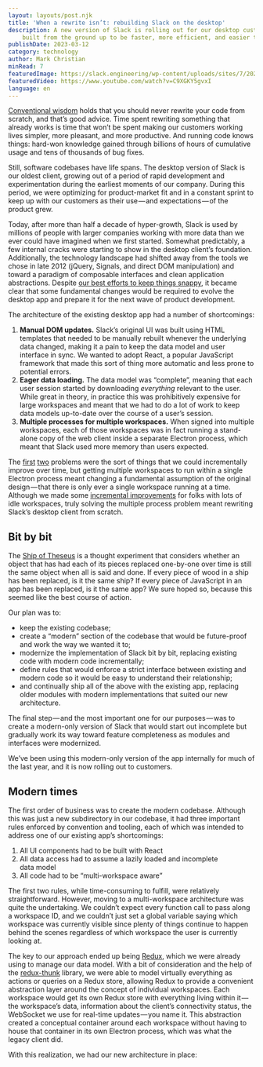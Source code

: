 ```yaml
---
layout: layouts/post.njk
title: 'When a rewrite isn’t: rebuilding Slack on the desktop'
description: A new version of Slack is rolling out for our desktop customers,
    built from the ground up to be faster, more efficient, and easier to work on.
publishDate: 2023-03-12
category: technology
author: Mark Christian
minRead: 7
featuredImage: https://slack.engineering/wp-content/uploads/sites/7/2020/04/0_cgkWRCMtQXti3jbA-scaled-1.jpeg?resize=1536,1152
featuredVideo: https://www.youtube.com/watch?v=C9XGKY5gvxI
language: en
---
```


<!-- @format -->

<!--StartFragment-->

[Conventional wisdom](https://www.joelonsoftware.com/2000/04/06/things-you-should-never-do-part-i/) holds that you should never rewrite your code from scratch, and that’s good advice. Time spent rewriting something that already works is time that won’t be spent making our customers working lives simpler, more pleasant, and more productive. And running code knows things: hard-won knowledge gained through billions of hours of cumulative usage and tens of thousands of bug fixes.

Still, software codebases have life spans. The desktop version of Slack is our oldest client, growing out of a period of rapid development and experimentation during the earliest moments of our company. During this period, we were optimizing for product-market fit and in a constant sprint to keep up with our customers as their use — and expectations — of the product grew.

Today, after more than half a decade of hyper-growth, Slack is used by millions of people with larger companies working with more data than we ever could have imagined when we first started. Somewhat predictably, a few internal cracks were starting to show in the desktop client’s foundation. Additionally, the technology landscape had shifted away from the tools we chose in late 2012 (jQuery, Signals, and direct DOM manipulation) and toward a paradigm of composable interfaces and clean application abstractions. Despite [our best efforts to keep things snappy](https://slack.engineering/getting-to-slack-faster-with-incremental-boot), it became clear that some fundamental changes would be required to evolve the desktop app and prepare it for the next wave of product development.

The architecture of the existing desktop app had a number of shortcomings:

1. **Manual DOM updates.** Slack’s original UI was built using HTML templates that needed to be manually rebuilt whenever the underlying data changed, making it a pain to keep the data model and user interface in sync. We wanted to adopt React, a popular JavaScript framework that made this sort of thing more automatic and less prone to potential errors.
2. **Eager data loading.** The data model was “complete”, meaning that each user session started by downloading *everything* relevant to the user. While great in theory, in practice this was prohibitively expensive for large workspaces and meant that we had to do a lot of work to keep data models up-to-date over the course of a user’s session.
3. **Multiple processes for multiple workspaces.** When signed into multiple workspaces, each of those workspaces was in fact running a stand-alone copy of the web client inside a separate Electron process, which meant that Slack used more memory than users expected.

The [first](https://slack.engineering/rebuilding-slacks-emoji-picker-in-react) [two](https://slack.engineering/flannel-an-application-level-edge-cache-to-make-slack-scale) problems were the sort of things that we could incrementally improve over time, but getting multiple workspaces to run within a single Electron process meant changing a fundamental assumption of the original design — that there is only ever a single workspace running at a time. Although we made some [incremental improvements](https://slack.engineering/reducing-slacks-memory-footprint) for folks with lots of idle workspaces, truly solving the multiple process problem meant rewriting Slack’s desktop client from scratch.

## Bit by bit

The [Ship of Theseus](https://en.wikipedia.org/wiki/Ship_of_Theseus) is a thought experiment that considers whether an object that has had each of its pieces replaced one-by-one over time is still the same object when all is said and done. If every piece of wood in a ship has been replaced, is it the same ship? If every piece of JavaScript in an app has been replaced, is it the same app? We sure hoped so, because this seemed like the best course of action.

Our plan was to:

-   keep the existing codebase;
-   create a “modern” section of the codebase that would be future-proof and work the way we wanted it to;
-   modernize the implementation of Slack bit by bit, replacing existing code with modern code incrementally;
-   define rules that would enforce a strict interface between existing and modern code so it would be easy to understand their relationship;
-   and continually ship all of the above with the existing app, replacing older modules with modern implementations that suited our new architecture.

The final step — and the most important one for our purposes — was to create a modern-only version of Slack that would start out incomplete but gradually work its way toward feature completeness as modules and interfaces were modernized.

We’ve been using this modern-only version of the app internally for much of the last year, and it is now rolling out to customers.

## Modern times

The first order of business was to create the modern codebase. Although this was just a new subdirectory in our codebase, it had three important rules enforced by convention and tooling, each of which was intended to address one of our existing app’s shortcomings:

1. All UI components had to be built with React
2. All data access had to assume a lazily loaded and incomplete data model
3. All code had to be “multi-workspace aware”

The first two rules, while time-consuming to fulfill, were relatively straightforward. However, moving to a multi-workspace architecture was quite the undertaking. We couldn’t expect every function call to pass along a workspace ID, and we couldn’t just set a global variable saying which workspace was currently visible since plenty of things continue to happen behind the scenes regardless of which workspace the user is currently looking at.

The key to our approach ended up being [Redux](https://redux.js.org/), which we were already using to manage our data model. With a bit of consideration and the help of the [redux-thunk](https://github.com/reduxjs/redux-thunk) library, we were able to model virtually everything as actions or queries on a Redux store, allowing Redux to provide a convenient abstraction layer around the concept of individual workspaces. Each workspace would get its own Redux store with everything living within it — the workspace’s data, information about the client’s connectivity status, the WebSocket we use for real-time updates — you name it. This abstraction created a conceptual container around each workspace without having to house that container in its own Electron process, which was what the legacy client did.

With this realization, we had our new architecture in place:
